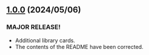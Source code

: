 ## [1.0.0](https://github.com/reiji1020/ccl-component-kit4svelte/compare/0.2.9...1.0.0) (2024/05/06)

### MAJOR RELEASE!

- Additional library cards.
- The contents of the README have been corrected.
